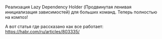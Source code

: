 Реализация Lazy Dependency Holder 
(Продвинутая ленивая инициализация зависимостей) для больших команд.
Теперь полностью на композ!

А вот статья где рассказано как все работает:
https://habr.com/ru/articles/803335/
